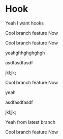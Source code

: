 # Hook

Yeah I want hooks

Cool branch feature Now

Cool branch feature Now

yeahghhghghghgh

asdfasdfasdf

jkl;jk;

Cool branch feature Now

yeah

asdfasdfasdf

jkl;jk;

Yeah from latest branch

Cool branch feature Now

